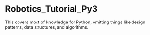 # Robotics_Tutorial_Py3
This covers most of knowledge for Python, omitting things like design patterns, data structures, and algorithms. 
